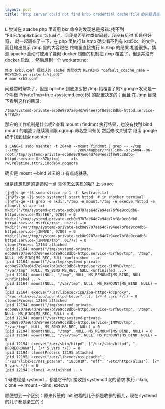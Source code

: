 ```yaml
---
layout: post
title: "http server could not find krb5 credential cache file 的问题调查经过"
---
```


L 尝试在 apache php 里调用 bkr 命令时发现总是报错: 找不到 "FILE:/tmp/krb5cc_%{uid}"，问我是否见过类似问题，我没有见过 但是很好奇，
就一起调查了一下，在 php 里执行 ls /tmp 确实看不到有 krb5cc_ 的文件，而且输出显示 /tmp 里的内容跟在 终端里直接执行 ls /tmp 的结果
相差很多。猜测 apache 启动时使用了类似 docker 镜像的机制把 /tmp 覆盖了，但是并没有 docker 启动，，然后想到一个 workaround:

    修改 krb5.conf 把默认的 cache 类型改为 KEYRING "default_ccache_name = KEYRING:persistent:%{uid}"
    # man krb5.conf 

问题暂时解决了，但是 apache 到底怎么把 /tmp 给覆盖了的? google 发现是一个叫做 PrivateTmp=true #systemd.exec(5) 的配置决定的；而且
在 /tmp 目录下看到这样的目录:

    /tmp/systemd-private-ecb0e9707ae64d7e94ee7bf8e9cc8db6-httpd.service-GrrBZk/

那它的工作机制是什么呢? 查看 mount / findmnt 执行结果，也没有找到 bind mount 的痕迹；继续猜测跟 cgroup 命名空间有关 然后修改关键字
继续 google 终于找到线索 nsenter :

    $ LANG=C sudo nsenter -t 28448 --mount findmnt | grep -- -/tmp
    |-/tmp                           /dev/mapper/rhel_ibm--x3250m4--06-root[/tmp/systemd-private-ecb0e9707ae64d7e94ee7bf8e9cc8db6-httpd.service-GrrBZk/tmp]     xfs         rw,relatime,attr2,inode64,noquota


确实是 mount --bind 过去的 :) 有点成就感，

但是还想知道的更透彻一点 具体怎么实现的呢? 上 strace

```
[jh@fs-qe ~]$ sudo strace -p 1 -f  &>strace.txt
[jh@fs-qe ~]$ sudo systemctl start httpd  # in another terminal
[jh@fs-qe ~]$ grep -e mkdir.*/tmp -e mount.*/tmp -e execve.*httpd -e clone\( strace.txt
mkdir("/tmp/systemd-private-ecb0e9707ae64d7e94ee7bf8e9cc8db6-httpd.service-M5rfE6", 0700) = 0
mkdir("/tmp/systemd-private-ecb0e9707ae64d7e94ee7bf8e9cc8db6-httpd.service-M5rfE6/tmp", 01777) = 0
mkdir("/var/tmp/systemd-private-ecb0e9707ae64d7e94ee7bf8e9cc8db6-httpd.service-jINMVD", 0700) = 0
mkdir("/var/tmp/systemd-private-ecb0e9707ae64d7e94ee7bf8e9cc8db6-httpd.service-jINMVD/tmp", 01777) = 0
clone(Process 12164 attached
[pid 12164] mount("/tmp/systemd-private-ecb0e9707ae64d7e94ee7bf8e9cc8db6-httpd.service-M5rfE6/tmp", "/tmp", NULL, MS_BIND|MS_REC, NULL <unfinished ...>
[pid 12164] mount("/var/tmp/systemd-private-ecb0e9707ae64d7e94ee7bf8e9cc8db6-httpd.service-jINMVD/tmp", "/var/tmp", NULL, MS_BIND|MS_REC, NULL <unfinished ...>
[pid 12164] mount(NULL, "/tmp", NULL, MS_REMOUNT|MS_BIND, NULL <unfinished ...>
[pid 12164] mount(NULL, "/var/tmp", NULL, MS_REMOUNT|MS_BIND, NULL) = 0
[pid 12164] execve("/usr/libexec/ipa/ipa-httpd-kdcproxy", ["/usr/libexec/ipa/ipa-httpd-kdcpr"...], [/* 4 vars */]) = 0
clone(Process 12194 attached
[pid 12194] mount("/tmp/systemd-private-ecb0e9707ae64d7e94ee7bf8e9cc8db6-httpd.service-M5rfE6/tmp", "/tmp", NULL, MS_BIND|MS_REC, NULL) = 0
[pid 12194] mount("/var/tmp/systemd-private-ecb0e9707ae64d7e94ee7bf8e9cc8db6-httpd.service-jINMVD/tmp", "/var/tmp", NULL, MS_BIND|MS_REC, NULL) = 0
[pid 12194] mount(NULL, "/tmp", NULL, MS_REMOUNT|MS_BIND, NULL) = 0
[pid 12194] mount(NULL, "/var/tmp", NULL, MS_REMOUNT|MS_BIND, NULL) = 0
[pid 12194] execve("/usr/sbin/httpd", ["/usr/sbin/httpd", "-DFOREGROUND"], [/* 5 vars */]) = 0
[pid 12194] clone(Process 12195 attached
[pid 12195] execve("/usr/libexec/nss_pcache", ["/usr/libexec/nss_pcache", "1835010", "off", "/etc/httpd/alias"], [/* 5 vars */]) = 0
[pid 12194] clone( <unfinished ...>
```

1 号进程是 systemd ，都是它干的: 接收到 systemctl 发的请求 执行 mkdir, clone --> mount --bind, execve

顺便想到一个区别：原来传统的 init 进程的儿子都是收养的孤儿，现在 systemd 的儿子都是亲生的 :)
